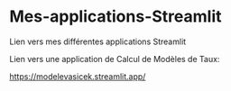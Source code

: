 # Mes-applications-Streamlit
Lien vers mes différentes applications Streamlit

Lien vers une application de Calcul de Modèles de Taux:

https://modelevasicek.streamlit.app/
